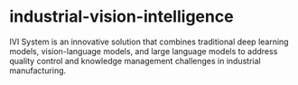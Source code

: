 # industrial-vision-intelligence
IVI System is an innovative solution that combines traditional deep learning models, vision-language models, and large language models to address quality control and knowledge management challenges in industrial manufacturing. 

